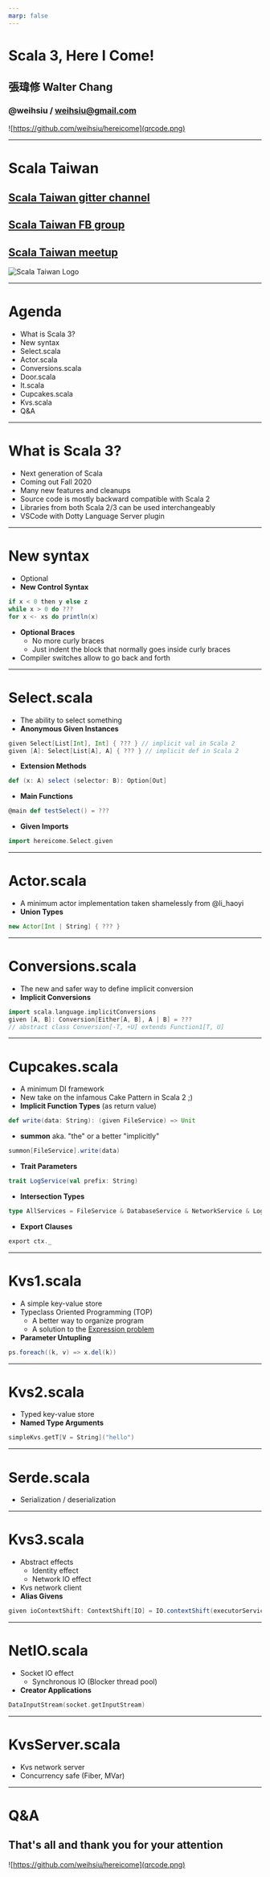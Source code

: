 ```yaml
---
marp: false
---
```

# Scala 3, Here I Come!
## 張瑋修 Walter Chang
### @weihsiu / weihsiu@gmail.com
![https://github.com/weihsiu/hereicome](qrcode.png)

---
# Scala Taiwan
## [Scala Taiwan gitter channel](https://gitter.im/ScalaTaiwan/ScalaTaiwan)
## [Scala Taiwan FB group](https://www.facebook.com/groups/ScalaTW/)
## [Scala Taiwan meetup](https://www.meetup.com/Scala-Taiwan-Meetup/)
![Scala Taiwan Logo](scalataiwan.png)

---
# Agenda
- What is Scala 3?
- New syntax
- Select.scala
- Actor.scala
- Conversions.scala
- Door.scala
- It.scala
- Cupcakes.scala
- Kvs.scala
- Q&A
---
# What is Scala 3?
- Next generation of Scala
- Coming out Fall 2020
- Many new features and cleanups
- Source code is mostly backward compatible with Scala 2
- Libraries from both Scala 2/3 can be used interchangeably
- VSCode with Dotty Language Server plugin
---
# New syntax
- Optional
- **New Control Syntax**
```scala
if x < 0 then y else z
while x > 0 do ???
for x <- xs do println(x)
```
- **Optional Braces**
  - No more curly braces
  - Just indent the block that normally goes inside curly braces
- Compiler switches allow to go back and forth
---
# Select.scala
- The ability to select something
- **Anonymous Given Instances**
```scala
given Select[List[Int], Int] { ??? } // implicit val in Scala 2
given [A]: Select[List[A], A] { ??? } // implicit def in Scala 2
```
- **Extension Methods**
```scala
def (x: A) select (selector: B): Option[Out]
```
- **Main Functions**
```scala
@main def testSelect() = ???
```
- **Given Imports**
```scala
import hereicome.Select.given
```
---
<!---
# Select2.scala
- On top of the ability to select something, abstract how the selection is done.
- **Opaque Type Aliases**
```scala
opaque type RandomInt = (Int, Int)
object RandomInt
  def apply(start: Int, end: Int): RandomInt = (start, end)
```
- **Named Given Instances**
```scala
given id[A]: Selector[A, A]
```
- **Given Parameters**
```scala
def (x: A) select (selector: B)(given Selector[B, C]): Option[Out]
```
---
--->
# Actor.scala
- A minimum actor implementation taken shamelessly from @li_haoyi
- **Union Types**
```scala
new Actor[Int | String] { ??? }
```
---
# Conversions.scala
- The new and safer way to define implicit conversion
- **Implicit Conversions**
```scala
import scala.language.implicitConversions
given [A, B]: Conversion[Either[A, B], A | B] = ???
// abstract class Conversion[-T, +U] extends Function1[T, U]
```
---
<!---
# Door.scala
- Translated from an Idris example
- **Enums**
```scala
enum DoorState
  case IsOpen()
  case IsClosed()
```
- **Dependent Function Types**
```scala
(c: DoorCommand[S]) => c.NextState
```
- **Toplevel Definitions**
  - ```type```, ```val```, ```var```, and ```def``` can be defined without the enclosing ```trait```, ```class```, or ```object```.
---
--->
<!---
# It.scala
- Mimics Kotlin's "it"
- **Implicit Function Types** (as parameter)
```scala
def apply[A, B](f: (given GivenParameter[A]) => B): A => B
```
---
--->
# Cupcakes.scala
- A minimum DI framework
- New take on the infamous Cake Pattern in Scala 2 ;)
- **Implicit Function Types** (as return value)
```scala
def write(data: String): (given FileService) => Unit
```
- **summon** aka. "the" or a better "implicitly"
```scala
summon[FileService].write(data)
```
- **Trait Parameters**
```scala
trait LogService(val prefix: String)
```
- **Intersection Types**
```scala
type AllServices = FileService & DatabaseService & NetworkService & LogService
```
- **Export Clauses**
```scala
export ctx._
```
---
# Kvs1.scala
- A simple key-value store
- Typeclass Oriented Programming (TOP)
  - A better way to organize program
  - A solution to the [Expression problem](https://en.wikipedia.org/wiki/Expression_problem)
- **Parameter Untupling**
```scala
ps.foreach((k, v) => x.del(k))
```
---
# Kvs2.scala
- Typed key-value store
- **Named Type Arguments**
```scala
simpleKvs.getT[V = String]("hello")
```
---
# Serde.scala
- Serialization / deserialization
---
# Kvs3.scala
- Abstract effects
  - Identity effect
  - Network IO effect
- Kvs network client
- **Alias Givens**
```scala
given ioContextShift: ContextShift[IO] = IO.contextShift(executorService)
```
---
# NetIO.scala
- Socket IO effect
  - Synchronous IO (Blocker thread pool)
- **Creator Applications**
```scala
DataInputStream(socket.getInputStream)
```
---
# KvsServer.scala
- Kvs network server
- Concurrency safe (Fiber, MVar)
---
# Q&A
## That's all and thank you for your attention
![https://github.com/weihsiu/hereicome](qrcode.png)


